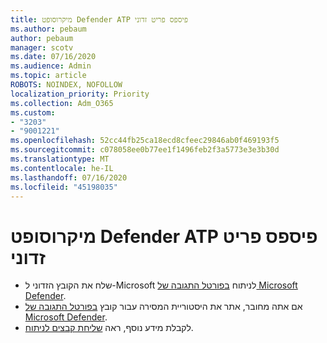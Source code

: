 ```yaml
---
title: מיקרוסופט Defender ATP פיספס פריט זדוני
ms.author: pebaum
author: pebaum
manager: scotv
ms.date: 07/16/2020
ms.audience: Admin
ms.topic: article
ROBOTS: NOINDEX, NOFOLLOW
localization_priority: Priority
ms.collection: Adm_O365
ms.custom:
- "3203"
- "9001221"
ms.openlocfilehash: 52cc44fb25ca18ecd8cfeec29846ab0f469193f5
ms.sourcegitcommit: c078058ee0b77ee1f1496feb2f3a5773e3e3b30d
ms.translationtype: MT
ms.contentlocale: he-IL
ms.lasthandoff: 07/16/2020
ms.locfileid: "45198035"
---
```

# <a name="microsoft-defender-atp-missed-a-malicious-item"></a>מיקרוסופט Defender ATP פיספס פריט זדוני

- שלח את הקובץ הזדוני ל-Microsoft לניתוח [בפורטל התגובה של Microsoft Defender](https://www.microsoft.com/wdsi/filesubmission/). 
- אם אתה מחובר, אתר את היסטוריית המסירה עבור קובץ [בפורטל התגובה של Microsoft Defender](https://www.microsoft.com/wdsi/submissionhistory).
- לקבלת מידע נוסף, ראה [שליחת קבצים לניתוח](https://docs.microsoft.com/windows/security/threat-protection/intelligence/submission-guide).